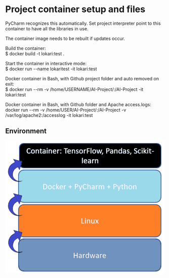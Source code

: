 # Project container setup and files

PyCharm recognizes this automatically. Set project interpreter point to
this container to have all the libraries in use.

The container image needs to be rebuilt if updates occur.

Build the container:    
$ docker build -t lokari:test .

Start the container in interactive mode:  
$ docker run --name lokaritest -it lokari:test

Docker container in Bash, with Github project folder and auto removed on exit:  
$ docker run --rm -v /home/USERNAME/AI-Project/:/AI-Project -it lokari:test

Docker container in Bash, with Github folder and Apache access.logs:  
docker run --rm -v /home/USER/AI-Project/:/AI-Project -v /var/log/apache2:/accesslog  -it lokari:test

## Environment
![Environment picture](./img/environment.PNG)
